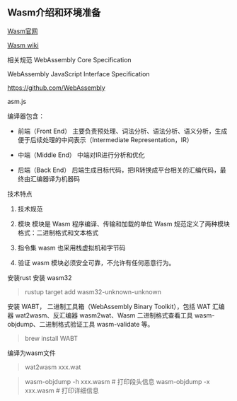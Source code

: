 ## Wasm介绍和环境准备

[Wasm官网](https://webassembly.org/)

[Wasm wiki](https://zh.wikipedia.org/wiki/WebAssembly)

相关规范
WebAssembly Core Specification

WebAssembly JavaScript Interface Specification

https://github.com/WebAssembly

asm.js

编译器包含：

* 前端（Front End）
主要负责预处理、词法分析、语法分析、语义分析，生成便于后续处理的中间表示（Intermediate Representation，IR）

* 中端（Middle End）
中端对IR进行分析和优化

* 后端（Back End）
后端生成目标代码，把IR转换成平台相关的汇编代码，最终由汇编器译为机器码

技术特点

1.  技术规范

2. 模块
模块是 Wasm 程序编译、传输和加载的单位
Wasm 规范定义了两种模块格式：二进制格式和文本格式

3. 指令集
wasm 也采用栈虚拟机和字节码

4. 验证
wasm 模块必须安全可靠，不允许有任何恶意行为。

安装rust
安装 wasm32

> rustup target add wasm32-unknown-unknown

安装 WABT， 二进制工具箱（WebAssembly Binary Toolkit），包括 WAT 汇编器 wat2wasm、反汇编器 wasm2wat、Wasm 二进制格式查看工具 wasm-objdump、二进制格式验证工具 wasm-validate 等。

> brew install WABT

编译为wasm文件
> wat2wasm xxx.wat 

> wasm-objdump -h xxx.wasm # 打印段头信息
> wasm-objdump -x xxx.wasm # 打印详细信息



